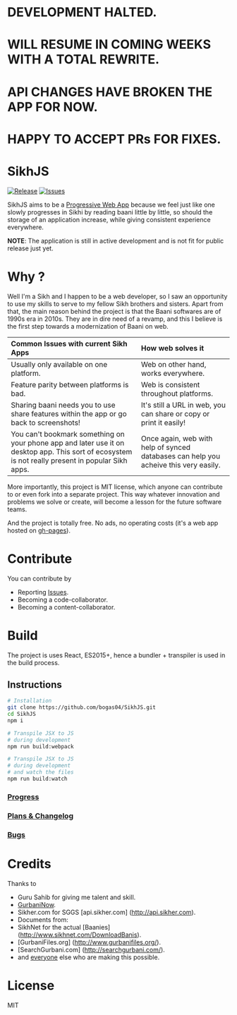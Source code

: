 # DEVELOPMENT HALTED. 
# WILL RESUME IN COMING WEEKS WITH A TOTAL REWRITE.
# API CHANGES HAVE BROKEN THE APP FOR NOW.
# HAPPY TO ACCEPT PRs FOR FIXES.

SikhJS 
==
[![Release](https://img.shields.io/github/release/bogas04/sikhjs.svg)](https://github.com/bogas04/SikhJS/releases)
[![Issues](https://img.shields.io/github/issues/bogas04/sikhjs.svg)](https://github.com/bogas04/SikhJS/issues)


SikhJS aims to be a [Progressive Web App](https://developers.google.com/web/progressive-web-apps/) because we feel just like one slowly progresses in Sikhi by reading baani little by little, so should the storage of an application increase, while giving consistent experience everywhere.

**NOTE**: The application is still in active development and is not fit for public release just yet.

Why ?
==
Well I'm a Sikh and I happen to be a web developer, so I saw an opportunity to use my skills to serve to my fellow Sikh brothers and sisters.  Apart from that, the main reason behind the project is that the Baani softwares are of 1990s era in 2010s.
They are in dire need of a revamp, and this I believe is the first step towards a modernization of Baani on web.

Common Issues with current Sikh Apps | How web solves it
:--|:--|
Usually only available on one platform. | Web on other hand, works everywhere.
Feature parity between platforms is bad.| Web is consistent throughout platforms.
Sharing baani needs you to use share features within the app or go back to screenshots! | It's still a URL in web, you can share or copy or print it easily!
You can't bookmark something on your phone app and later use it on desktop app. This sort of ecosystem is not really present in popular Sikh apps. | Once again, web with help of synced databases can help you acheive this very easily.

More importantly, this project is MIT license, which anyone can contribute to or even fork into a separate project. This way whatever innovation and problems we solve or create, will become a lesson for the future software teams.

And the project is totally free. No ads, no operating costs (it's a web app hosted on [gh-pages](https://pages.github.com/)). 

Contribute
== 
You can contribute by
* Reporting [Issues](https://github.com/bogas04/SikhJS/issues/new).
* Becoming a code-collaborator.
* Becoming a content-collaborator.

Build
==
The project is uses React, ES2015+, hence a bundler + transpiler is used in the build process.

## Instructions

```bash
# Installation
git clone https://github.com/bogas04/SikhJS.git
cd SikhJS
npm i

# Transpile JSX to JS
# during development
npm run build:webpack

# Transpile JSX to JS
# during development
# and watch the files
npm run build:watch
```

### [Progress](https://github.com/bogas04/SikhJS/milestones?direction=desc&sort=completeness&state=open)

### [Plans & Changelog](./CHANGELOG.md)

### [Bugs](https://github.com/bogas04/SikhJS/labels/bug)

# Credits
Thanks to
  * Guru Sahib for giving me talent and skill.
  * [GurbaniNow](https://github.com/Sarabveer/gurbaninow).
  * Sikher.com for SGGS [api.sikher.com] (http://api.sikher.com).
  * Documents from:
  * SikhNet for the actual [Baanies] (http://www.sikhnet.com/DownloadBanis).
  * [GurbaniFiles.org] (http://www.gurbanifiles.org/).
  * [SearchGurbani.com] (http://searchgurbani.com/).
  * and [everyone](https://github.com/bogas04/SikhJS/graphs/contributors) else who are making this possible.

# License
MIT
